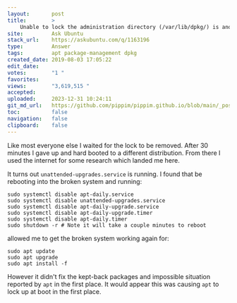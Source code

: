 ```yaml
---
layout:       post
title:        >
    Unable to lock the administration directory (/var/lib/dpkg/) is another process using it?
site:         Ask Ubuntu
stack_url:    https://askubuntu.com/q/1163196
type:         Answer
tags:         apt package-management dpkg
created_date: 2019-08-03 17:05:22
edit_date:    
votes:        "1 "
favorites:    
views:        "3,619,515 "
accepted:     
uploaded:     2023-12-31 10:24:11
git_md_url:   https://github.com/pippim/pippim.github.io/blob/main/_posts/2019/2019-08-03-Unable-to-lock-the-administration-directory-__var_lib_dpkg__-is-another-process-using-it_.md
toc:          false
navigation:   false
clipboard:    false
---
```


Like most everyone else I waited for the lock to be removed. After 30 minutes I gave up and hard booted to a different distribution. From there I used the internet for some research which landed me here.

It turns out `unattended-upgrades.service` is running. I found that be rebooting into the broken system and running:

``` 
sudo systemctl disable apt-daily.service
sudo systemctl disable unattended-upgrades.service
sudo systemctl disable apt-daily-upgrade.service
sudo systemctl disable apt-daily-upgrade.timer
sudo systemctl disable apt-daily.timer
sudo shutdown -r # Note it will take a couple minutes to reboot
```

allowed me to get the broken system working again for:

``` 
sudo apt update
sudo apt upgrade
sudo apt install -f
```

However it didn't fix the kept-back packages and impossible situation reported by `apt` in the first place. It would appear this was causing `apt` to lock up at boot in the first place.


